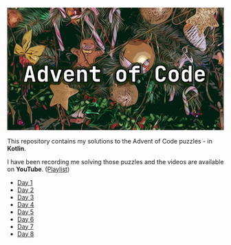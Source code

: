 ![Advent of Code](header.png)

This repository contains my solutions to the Advent of Code puzzles - in **Kotlin**.

I have been recording me solving those puzzles and the videos are available on **YouTube**.
([Playlist](https://www.youtube.com/playlist?list=PLRJ4pSIA9DGs4TApRoTwvAe2R92WjXElv))

* [Day 1](https://www.youtube.com/watch?v=g_awvDAd9f0)
* [Day 2](https://www.youtube.com/watch?v=XHiBxin8KYk)
* [Day 3](https://www.youtube.com/watch?v=nKyAFrCmwtg)
* [Day 4](https://www.youtube.com/watch?v=_-iVrIIHif4)
* [Day 5](https://www.youtube.com/watch?v=RpoMEF2jrHU)
* [Day 6](https://www.youtube.com/watch?v=viBer3OX7CI)
* [Day 7](https://www.youtube.com/watch?v=ELmJBfsN6ow)
* [Day 8](https://www.youtube.com/watch?v=lD8ve2-tGbQ)

